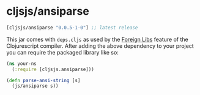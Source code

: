 # cljsjs/ansiparse

[](dependency)
```clojure
[cljsjs/ansiparse "0.0.5-1-0"] ;; latest release
```
[](/dependency)

This jar comes with `deps.cljs` as used by the [Foreign Libs][flibs] feature
of the Clojurescript compiler. After adding the above dependency to your project
you can require the packaged library like so:


```clojure
(ns your-ns
  (:require [cljsjs.ansiparse]))

(defn parse-ansi-string [s]
  (js/ansiparse s))
```


[flibs]: https://github.com/clojure/clojurescript/wiki/Packaging-Foreign-Dependencies
